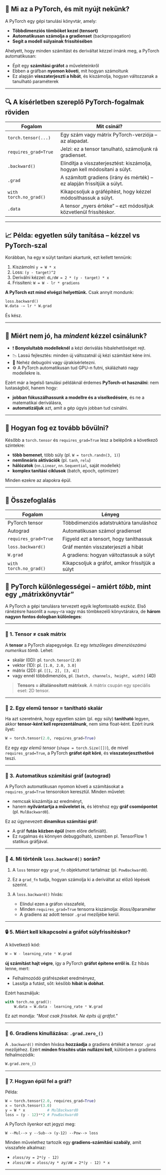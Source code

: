 ## 🧠 Mi az a PyTorch, és mit nyújt nekünk?

A PyTorch egy gépi tanulási könyvtár, amely:

* **Többdimenziós tömböket kezel (tensort)**
* **Automatikusan számolja a gradienset** (backpropagation)
* **Segít a modell súlyainak frissítésében**

Ahelyett, hogy minden számítást és deriváltat kézzel írnánk meg, a PyTorch automatikusan:

* Épít egy **számítási gráfot** a műveleteinkről
* Ebben a gráfban **nyomon követi**, mit hogyan számoltunk
* Ez alapján **visszaterjeszti a hibát**, és kiszámolja, hogyan változzanak a tanulható paraméterek

---

## 🔍 A kísérletben szereplő PyTorch-fogalmak röviden

| Fogalom                | Mit csinál?                                                                |
| ---------------------- | -------------------------------------------------------------------------- |
| `torch.tensor(...)`    | Egy szám vagy mátrix PyTorch-verziója – az alapadat.                       |
| `requires_grad=True`   | Jelzi: ez a tensor tanulható, számoljunk rá gradienset.                    |
| `.backward()`          | Elindítja a visszaterjesztést: kiszámolja, hogyan kell módosítani a súlyt. |
| `.grad`                | A számított gradiens (irány és mérték) – ez alapján frissítjük a súlyt.    |
| `with torch.no_grad()` | Kikapcsoljuk a gráfépítést, hogy kézzel módosíthassuk a súlyt.             |
| `.data`                | A tensor „nyers értéke” – ezt módosítjuk közvetlenül frissítéskor.         |

---

## 📈 Példa: egyetlen súly tanítása – kézzel vs PyTorch-szal

Korábban, ha egy `W` súlyt tanítani akartunk, ezt kellett tennünk:

1. Kiszámolni `y = W * x`
2. Loss: `(y - target)^2`
3. Deriválni kézzel: `dL/dW = 2 * (y - target) * x`
4. Frissíteni: `W = W - lr * gradiens`

**A PyTorch ezt mind elvégzi helyettünk.** Csak annyit mondunk:

```python
loss.backward()
W.data -= lr * W.grad
```

És kész.

---

## 📌 Miért nem jó, ha *mindent* kézzel csinálunk?

* ❗ **Bonyolultabb modelleknél** a kézi deriválás hibalehetőséget rejt.
* 📉 Lassú fejlesztés: minden új változatnál új kézi számítást kéne írni.
* 🔁 Nehéz debugolni vagy újrakísérletezni.
* ⚙️ A PyTorch automatikusan tud GPU-n futni, skálázható nagy modellekre is.

Ezért már a legelső tanulási példáknál érdemes **PyTorch-ot használni**: nem lustaságból, hanem hogy:

* **jobban fókuszálhassunk a modellre és a viselkedésére**, és ne a matematikai deriválásra,
* **automatizáljuk** azt, amit a gép úgyis jobban tud csinálni.

---

## 🚀 Hogyan fog ez tovább bővülni?

Később a `torch.tensor` és `requires_grad=True` lesz a belépőnk a következő szintekre:

* **több bemenet**, több súly (pl. `W = torch.randn(3, 1)`)
* **nemlineáris aktivációk** (pl. `tanh`, `relu`)
* **hálózatok** (`nn.Linear`, `nn.Sequential`, saját modellek)
* **komplex tanítási ciklusok** (batch, epoch, optimizer)

Minden ezekre az alapokra épül.

---

## 🧠 Összefoglalás

| Fogalom                | Lényeg                                           |
| ---------------------- | ------------------------------------------------ |
| PyTorch tensor         | Többdimenziós adatstruktúra tanuláshoz           |
| Autograd               | Automatikusan számol gradienset                  |
| `requires_grad=True`   | Figyeld ezt a tensort, hogy taníthassuk          |
| `loss.backward()`      | Gráf mentén visszaterjeszti a hibát              |
| `W.grad`               | A gradiens: hogyan változtassuk a súlyt          |
| `with torch.no_grad()` | Kikapcsoljuk a gráfot, amikor frissítjük a súlyt |





## 🧬 PyTorch különlegességei – amiért *több*, mint egy „mátrixkönyvtár”

A PyTorch a gépi tanulásra tervezett egyik legfontosabb eszköz. Első ránézésre hasonlít a `numpy`-ra vagy más tömbkezelő könyvtárakra, de **három nagyon fontos dologban különleges**:

---

### 📌 1. **Tensor ≠ csak mátrix**

A **tensor** a PyTorch alapegysége. Ez egy *tetszőleges dimenziószámú numerikus tömb*. Lehet:

* skalár (0D): pl. `torch.tensor(2.0)`
* vektor (1D): pl. `[1.0, 2.0, 3.0]`
* mátrix (2D): pl. `[[1, 2], [3, 4]]`
* vagy ennél többdimenziós, pl. `[batch, channels, height, width]` (4D)

> **Tensors = általánosított mátrixok**. A mátrix csupán egy speciális eset: 2D tensor.

---

### 📌 2. **Egy elemű tensor = tanítható skalár**

Ha azt szeretnénk, hogy egyetlen szám (pl. egy súly) **tanítható** legyen, akkor **tensor-ként kell reprezentálnunk**, nem sima float-ként. Ezért írunk ilyet:

```python
W = torch.tensor(2.0, requires_grad=True)
```

Ez egy *egy elemű tensor* (`shape = torch.Size([])`), de mivel `requires_grad=True`, a PyTorch **gráfot épít köré**, és **visszaterjeszthetővé** teszi.

---

### 🧠 3. **Automatikus számítási gráf (autograd)**

A PyTorch automatikusan nyomon követi a számításokat a `requires_grad=True` tensorokon keresztül. Minden művelet:

* nemcsak kiszámítja az eredményt,
* hanem **nyilvántartja a műveletet is**, és létrehoz egy **gráf csomópontot** (pl. `MulBackward0`).

Ez az úgynevezett **dinamikus számítási gráf**:

* A gráf **futás közben épül** (nem előre definiált).
* Ez rugalmas és könnyen debuggolható, szemben pl. TensorFlow 1 statikus gráfjával.

---

### 🔁 4. Mi történik `loss.backward()` során?

1. A `loss` tensor egy `grad_fn` objektumot tartalmaz (pl. `PowBackward0`).
2. Ez a `grad_fn` tudja, hogyan számolja ki a deriváltat az előző lépések szerint.
3. A `loss.backward()` hívás:

   * Elindul ezen a gráfon visszafelé,
   * Minden `requires_grad=True` tensorra kiszámolja: ∂loss/∂paraméter
   * A gradiens az adott tensor `.grad` mezőjébe kerül.

---

### 🔒 5. Miért kell kikapcsolni a gráfot súlyfrissítéskor?

A következő kód:

```python
W = W - learning_rate * W.grad
```

**új számítást hajt végre**, így a PyTorch **gráfot építene erről is**. Ez hibás lenne, mert:

* Felhalmozódó gráfrészeket eredményez,
* Lassítja a futást, sőt: később **hibát is dobhat**.

Ezért használjuk:

```python
with torch.no_grad():
    W.data = W.data - learning_rate * W.grad
```

Ez azt mondja: *"Most csak frissítek. Ne építs új gráfot."*

---

### 🧹 6. Gradiens kinullázása: `.grad.zero_()`

A `.backward()` minden hívása **hozzáadja** a gradiens értékét a tensor `.grad` mezőjéhez. Ezért **minden frissítés után nullázni kell**, különben a gradiens felhalmozódik:

```python
W.grad.zero_()
```

---

### 📐 7. Hogyan épül fel a gráf?

Példa:

```python
W = torch.tensor(2.0, requires_grad=True)
x = torch.tensor(3.0)
y = W * x          # MulBackward0
loss = (y - 12)**2 # PowBackward0
```

A PyTorch ilyenkor ezt jegyzi meg:

```
W --Mul--> y --Sub--> (y-12) --Pow--> loss
```

Minden művelethez tartozik egy **gradiens-számítási szabály**, amit visszafele alkalmaz:

* `∂loss/∂y = 2*(y - 12)`
* `∂loss/∂W = ∂loss/∂y * ∂y/∂W = 2*(y - 12) * x`

---





